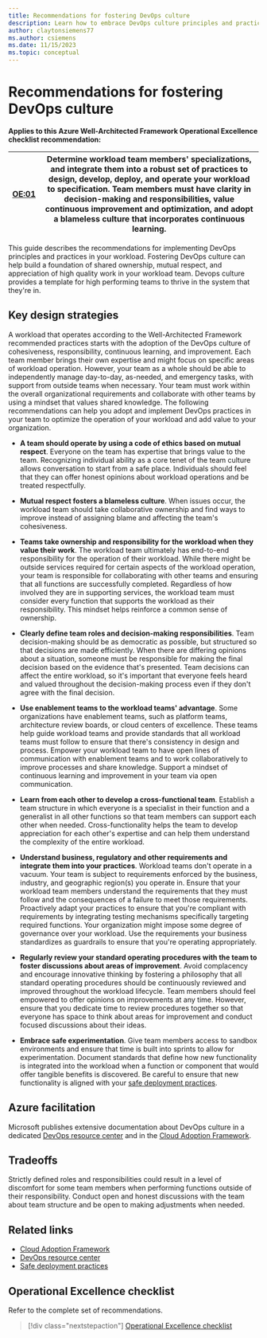 ```yaml
---
title: Recommendations for fostering DevOps culture
description: Learn how to embrace DevOps culture principles and practices in your workload team to strengthen the team.
author: claytonsiemens77
ms.author: csiemens
ms.date: 11/15/2023
ms.topic: conceptual
---
```


# Recommendations for fostering DevOps culture

**Applies to this Azure Well-Architected Framework Operational Excellence checklist recommendation:**

|[OE:01](checklist.md)| Determine workload team members' specializations, and integrate them into a robust set of practices to design, develop, deploy, and operate your workload to specification. Team members must have clarity in decision-making and responsibilities, value continuous improvement and optimization, and adopt a blameless culture that incorporates continuous learning.|
|---|---|

This guide describes the recommendations for implementing DevOps principles and practices in your workload. Fostering DevOps culture can help build a foundation of shared ownership, mutual respect, and appreciation of high quality work in your workload team. Devops culture provides a template for high performing teams to thrive in the system that they're in.

## Key design strategies

A workload that operates according to the Well-Architected Framework recommended practices starts with the adoption of the DevOps culture of cohesiveness, responsibility, continuous learning, and improvement. Each team member brings their own expertise and might focus on specific areas of workload operation. However, your team as a whole should be able to independently manage day-to-day, as-needed, and emergency tasks, with support from outside teams when necessary. Your team must work within the overall organizational requirements and collaborate with other teams by using a mindset that values shared knowledge. The following recommendations can help you adopt and implement DevOps practices in your team to optimize the operation of your workload and add value to your organization.

- **A team should operate by using a code of ethics based on mutual respect**. Everyone on the team has expertise that brings value to the team. Recognizing individual ability as a core tenet of the team culture allows conversation to start from a safe place. Individuals should feel that they can offer honest opinions about workload operations and be treated respectfully.

- **Mutual respect fosters a blameless culture**. When issues occur, the workload team should take collaborative ownership and find ways to improve instead of assigning blame and affecting the team's cohesiveness.

- **Teams take ownership and responsibility for the workload when they value their work**. The workload team ultimately has end-to-end responsibility for the operation of their workload. While there might be outside services required for certain aspects of the workload operation, your team is responsible for collaborating with other teams and ensuring that all functions are successfully completed. Regardless of how involved they are in supporting services, the workload team must consider every function that supports the workload as their responsibility. This mindset helps reinforce a common sense of ownership.

- **Clearly define team roles and decision-making responsibilities**. Team decision-making should be as democratic as possible, but structured so that decisions are made efficiently. When there are differing opinions about a situation, someone must be responsible for making the final decision based on the evidence that's presented. Team decisions can affect the entire workload, so it's important that everyone feels heard and valued throughout the decision-making process even if they don't agree with the final decision.

- **Use enablement teams to the workload teams' advantage**. Some organizations have enablement teams, such as platform teams, architecture review boards, or cloud centers of excellence. These teams help guide workload teams and provide standards that all workload teams must follow to ensure that there's consistency in design and process. Empower your workload team to have open lines of communication with enablement teams and to work collaboratively to improve processes and share knowledge. Support a mindset of continuous learning and improvement in your team via open communication.

- **Learn from each other to develop a cross-functional team**. Establish a team structure in which everyone is a specialist in their function and a generalist in all other functions so that team members can support each other when needed. Cross-functionality helps the team to develop appreciation for each other's expertise and can help them understand the complexity of the entire workload.

- **Understand business, regulatory and other requirements and integrate them into your practices**. Workload teams don't operate in a vacuum. Your team is subject to requirements enforced by the business, industry, and geographic region(s) you operate in. Ensure that your workload team members understand the requirements that they must follow and the consequences of a failure to meet those requirements. Proactively adapt your practices to ensure that you're compliant with requirements by integrating testing mechanisms specifically targeting required functions. Your organization might impose some degree of governance over your workload. Use the requirements your business standardizes as guardrails to ensure that you're operating appropriately.

- **Regularly review your standard operating procedures with the team to foster discussions about areas of improvement**. Avoid complacency and encourage innovative thinking by fostering a philosophy that all standard operating procedures should be continuously reviewed and improved throughout the workload lifecycle. Team members should feel empowered to offer opinions on improvements at any time. However, ensure that you dedicate time to review procedures together so that everyone has space to think about areas for improvement and conduct focused discussions about their ideas.

- **Embrace safe experimentation**. Give team members access to sandbox environments and ensure that time is built into sprints to allow for experimentation. Document standards that define how new functionality is integrated into the workload when a function or component that would offer tangible benefits is discovered. Be careful to ensure that new functionality is aligned with your [safe deployment practices](safe-deployments.md).

## Azure facilitation

Microsoft publishes extensive documentation about DevOps culture in a dedicated [DevOps resource center](/devops/what-is-devops) and in the [Cloud Adoption Framework](/azure/cloud-adoption-framework/ready/considerations/devops-principles-and-practices).

## Tradeoffs

Strictly defined roles and responsibilities could result in a level of discomfort for some team members when performing functions outside of their responsibility. Conduct open and honest discussions with the team about team structure and be open to making adjustments when needed.

## Related links

- [Cloud Adoption Framework](/azure/cloud-adoption-framework/ready/considerations/devops-principles-and-practices)
- [DevOps resource center](/devops/what-is-devops)
- [Safe deployment practices](safe-deployments.md)

## Operational Excellence checklist  

Refer to the complete set of recommendations.

> [!div class="nextstepaction"]
> [Operational Excellence checklist](checklist.md)
